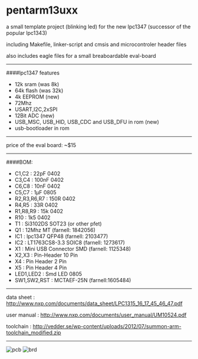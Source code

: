 pentarm13uxx
============

a small template project (blinking led) for the new lpc1347 (successor of the popular lpc1343)

including Makefile, linker-script and cmsis and microcontroler header files

also includes eagle files for a small breaboardable eval-board


- - -

####lpc1347 features


* 12k sram (was 8k)
* 64k flash (was 32k)
* 4k EEPROM (new)
* 72Mhz
* USART,I2C,2xSPI
* 12Bit ADC (new)
* USB_MSC, USB_HID, USB_CDC and USB_DFU in rom (new)
* usb-bootloader in rom

- - -

price of the eval board: ~$15

- - -

####BOM:

* C1,C2 : 22pF 0402
* C3,C4 : 100nF 0402
* C6,C8 : 10nF 0402
* C5,C7 : 1µF 0805
* R2,R3,R6,R7 : 150R 0402
* R4,R5 : 33R 0402
* R1,R8,R9 : 15k 0402
* R10 : 1k5 0402
* T1 : Si3102DS SOT23 (or other pfet)
* Q1 : 12Mhz MT (farnell: 1842056)
* IC1 : lpc1347 QFP48 (farnell: 2103477)
* IC2 : LT1763CS8-3.3 SOIC8 (farnell: 1273617)
* X1 : Mini USB Connector SMD (farnell: 1125348)
* X2,X3 : Pin-Header 10 Pin
* X4 : Pin Header 2 Pin
* X5 : Pin Header 4 Pin
* LED1,LED2 : Smd LED 0805
* SW1,SW2,RST : MCTAEF-25N (farnell:1605484)

- - -

data sheet  : http://www.nxp.com/documents/data_sheet/LPC1315_16_17_45_46_47.pdf

user manual : http://www.nxp.com/documents/user_manual/UM10524.pdf

toolchain   : http://vedder.se/wp-content/uploads/2012/07/summon-arm-toolchain_modified.zip

- - -   
![pcb](/sebseb7/pentarm13uxx/raw/master/doc/pcb.jpg)
![brd](/sebseb7/pentarm13uxx/raw/master/doc/brd.png)
